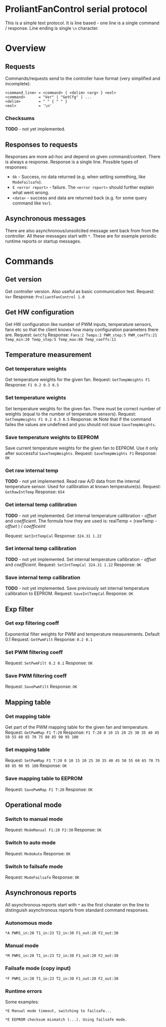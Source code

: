# ProliantFanControl serial protocol

This is a simple text protocol. It is line based - one line is a single command / response. Line ending is single `\n` character.

# Overview

## Requests

Commands/requests send to the controller have format (very simplified and incomplete):
```
<command_line> = <command> { <delim> <arg> } <eol>
<command>      = "Ver" | "GetCfg" | ...
<delim>        = " " { " " }
<eol>          = '\n'
```

### Checksums

**TODO** - not yet implemented.

## Responses to requests

Responses are more ad-hoc and depend on given command/context. There is always a response. Response is a single line. Possible types of responses:

- `Ok` - Success, no data returned (e.g. when setting something, like `ModeFailsafe`). 
- `E <error report>` - failure. The `<error report>` should further explain what went wrong.
- `<data>` - success and data are returned back (e.g. for some query command like `Ver`).

## Asynchronous messages

There are also asynchronous/unsolicited message sent back from from the controller. All these messages start with `*`. These are for example periodic runtime reports or startup messages.

# Commands

## Get version

Get controller version. Also useful as basic communication test.
Request: `Ver`
Response: `ProliantFanControl 1.0`

## Get HW configuration

Get HW configuration like number of PWM inputs, temperature sensors, fans etc so that the client knows how many configuration parameters there are.
Request: `GetCfg`
Response: `Fans:2 Temps:2 PWM_step:5 PWM_coeffs:21 Temp_min:20 Temp_step:5 Temp_max:80 Temp_coeffs:11`

## Temperature measurement

### Get temperature weights

Get temperature weights for the given fan.
Request: `GetTempWeights F1`
Response: `F1 0.2 0.3 0.5`

### Set temperature weights

Set temperature weights for the given fan. There must be correct number of weights (equal to the number of temperature sensors).
Request: `SetTempWeights F1 0.2 0.3 0.5`
Response: `OK`
Note that if the command failes the values are undefined and you should not issue `SaveTempWeights`.

### Save temperature weights to EEPROM

Save current temperature weights for the given fan to EEPROM. Use it only after successful `SaveTempWeights`.
Request: `SaveTempWeights F1`
Response: `OK`

### Get raw internal temp

**TODO** - not yet implemented.
Read raw A/D data from the internal temperature sensor. Used for callibration at known temperature(s).
Request: `GetRawIntTemp`
Response: `654`

### Get internal temp callibration

**TODO** - not yet implemented.
Get internal temperature callibration  - *offset* and *coefficient*. The formula how they are used is:
realTemp = (rawTemp - *offset* ) / *coefficeint*

Request: `GetIntTempCal`
Response: `324.31 1.22`

### Set internal temp callibration

**TODO** - not yet implemented.
Set internal temperature callibration  - *offset* and *coefficient*.
Request: `SetIntTempCal 324.31 1.22`
Response: `OK`


### Save internal temp callibration

**TODO** - not yet implemented.
Save previously set internal temperature callibration to EEPROM.
Request: `SaveIntTempCal`
Response: `OK`


## Exp filter

### Get exp filtering coeff

Exponential filter weights for PWM and temperature measurements.
Default 0.1
Request: `GetPwmFilt`
Response: `0.2 0.1`

### Set PWM filtering coeff

Request: `SetPwmFilt 0.2 0.1`
Response: `OK`

### Save PWM filtering coeff

Request: `SavePwmFilt`
Response: `OK`

## Mapping table

### Get mapping table

Get part of the PWM mapping table for the given fan and temperature.
Request: `GetPwmMap F1 T:20`
Response: `F1 T:20 0 10 15 20 25 30 35 40 45 50 55 60 65 70 75 80 85 90 95 100`

### Set mapping table

Request: `SetPwmMap F1 T:20 0 10 15 20 25 30 35 40 45 50 55 60 65 70 75 80 85 90 95 100`
Response: `OK`

### Save mapping table to EEPROM

Request: `SavePwmMap F1 T:20`
Response: `OK`

## Operational mode

### Switch to manual mode

Request: `ModeManual F1:20 F2:30`
Response: `OK`

### Switch to auto mode

Request: `ModeAuto`
Response: `OK`

### Switch to failsafe mode

Request: `ModeFailsafe`
Response: `OK`

## Asynchronous reports

All asynchronous reports start with `*` as the first charater on the line to distinguish asynchronous reports from standard command responses.

### Autonomous mode

`*A PWM1_in:20 T1_in:23 T2_in:30 F1_out:20 F2_out:30`

### Manual mode

`*M PWM1_in:20 T1_in:23 T2_in:30 F1_out:20 F2_out:30`

### Failsafe mode (copy input)

`*F PWM1_in:20 T1_in:23 T2_in:30 F1_out:20 F2_out:30`

### Runtime errors

Some examples:

`*E Manual mode timeout, switching to failsafe...`

`*E EEPROM checksum mismatch (...). Using failsafe mode.`

